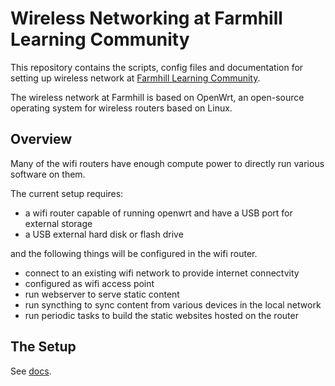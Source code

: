 # Wireless Networking at Farmhill Learning Community

This repository contains the scripts, config files and documentation for setting up wireless network at [Farmhill Learning Community](https://farmhill-learning.org/).

The wireless network at Farmhill is based on OpenWrt, an open-source operating system for wireless routers based on Linux.

## Overview

Many of the wifi routers have enough compute power to directly run various software on them.

The current setup requires:

* a wifi router capable of running openwrt and have a USB port for external storage
* a USB external hard disk or flash drive

and the following things will be configured in the wifi router.

* connect to an existing wifi network to provide internet connectvity
* configured as wifi access point
* run webserver to serve static content
* run syncthing to sync content from various devices in the local network
* run periodic tasks to build the static websites hosted on the router

## The Setup

See [docs](docs/index.md).

